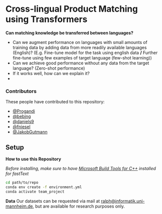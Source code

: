 # Cross-lingual Product Matching using Transformers

**Can matching knowledge be transferred between languages?**

- Can we augment performance on languages with small amounts of training data by adding data from more readily available languages (English)? (E.g. Fine-tune model for the task using english data **/** Further fine-tune using few examples of target language (few-shot learning))
- Can we achieve good performance without any data from the target language? (Zero-shot performance)
- If it works well, how can we explain it?
- 
### Contributors 
These people have contributed to this repository:
 - [@Progandi](https://github.com/Progandi)
 - [@bebing](https://github.com/bebing)
 - [@daniels9](https://github.com/daniels9)
 - [@fniesel](https://github.com/fniesel)
 - [@JakobGutmann](https://github.com/JakobGutmann)


## Setup
**How to use this Repository**

*Before installing, make sure to have [Microsoft Build Tools for C++](https://visualstudio.microsoft.com/de/visual-cpp-build-tools/)  installed for fastText*
````bash
cd path/to/repo
conda env create -f environment.yml
conda activate team_project
````

**Data**
Our datasets can be requested via mail at ralph@informatik.uni-mannheim.de, but are available for research purposes only.
